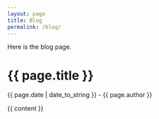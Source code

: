 ```yaml
---
layout: page
title: Blog
permalink: /blog/
---
```


Here is the blog page.

<h1>{{ page.title }}</h1>
<p>{{ page.date | date_to_string }} - {{ page.author }}</p>

{{ content }}